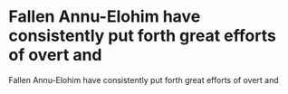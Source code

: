 # Fallen Annu-Elohim have consistently put forth great efforts of overt and

Fallen Annu-Elohim have consistently put forth great efforts of overt and